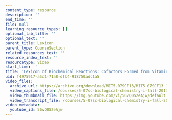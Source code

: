 ```yaml
---
content_type: resource
description: ''
end_time: ''
file: null
learning_resource_types: []
optional_tab_title: ''
optional_text: ''
parent_title: Lexicon
parent_type: CourseSection
related_resources_text: ''
resource_index_text: ''
resourcetype: Video
start_time: ''
title: 'Lexicon of Biochemical Reactions: Cofactors Formed from Vitamin B12'
uid: f4975917-a5d1-71a8-dfb4-918750adc1a5
video_files:
  archive_url: https://archive.org/download/MIT5.07SCF13/MIT5_07SCF13_JoAnne_B12Cofactors_300k.mp4
  video_captions_file: /courses/5-07sc-biological-chemistry-i-fall-2013/35cf7c686150588bbd9f2ad02f355c0d_56vQ0S2eAjw.vtt
  video_thumbnail_file: https://img.youtube.com/vi/56vQ0S2eAjw/default.jpg
  video_transcript_file: /courses/5-07sc-biological-chemistry-i-fall-2013/06ecbdb7d0d9e196ae593fe37363feb6_56vQ0S2eAjw.pdf
video_metadata:
  youtube_id: 56vQ0S2eAjw
---
```

